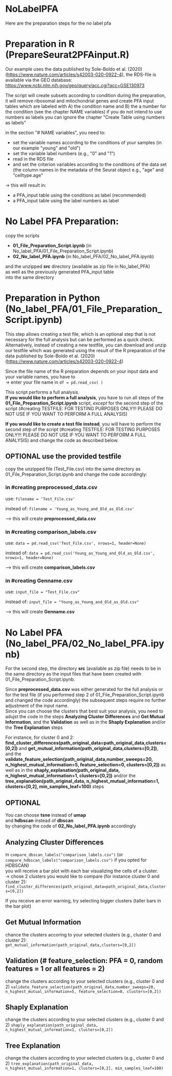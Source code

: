 # NoLabelPFA

Here are the preparation steps for the no label pfa

# Preparation in R (PrepareSeurat2PFAinput.R)

Our example uses the data published by Sole-Boldo et al. (2020) (https://www.nature.com/articles/s42003-020-0922-4), 
the RDS-file is available via the GEO database: https://www.ncbi.nlm.nih.gov/geo/query/acc.cgi?acc=GSE130973

The script will create subsets according to condition
during the preparation, it will remove ribosomal and mitochondrial genes 
and create PFA input tables which are labeled with A) the condition name and B) the a number for the condition (see the chapter NAME variables)
if you do not intend to use numbers as labels you can ignore the chapter "Create Table using numbers as labels"

in the section "# NAME variables", you need to:
* set the variable names according to the conditions of your samples (in our example "young" and "old")
* set the variable label numbers (e.g., "0" and "1")
* read in the RDS file
* and set the criterion variables according to the conditions of the data set 
  (the column names in the metadata of the Seurat object e.g., "age" and "celltype.age"

-> this will result in:
* a PFA_input table using the conditions as label (recommended) 
* a PFA_input table using the label numbers as label

# No Label PFA Preparation:

copy the scripts 
* **01_File_Preparation_Script.ipynb** (in No_label_PFA/01_File_Preparation_Script.ipynb)
* **02_No_label_PFA.ipynb** (in No_label_PFA/02_No_label_PFA.ipynb)

and the unzipped **src** directory (available as zip file in No_label_PFA)  
as well as the previously generated PFA_input table  
into the same directory 

# Preparation in Python (No_label_PFA/01_File_Preparation_Script.ipynb) 

This step allows creating a test file, which is an optional step that is not necessary for the full analysis but can be performed as a quick check.
Alternatively, instead of creating a new testfile, you can download and unzip our testfile which was generated using the result of the R preparation of the data published by Sole-Boldo et al. (2020) (https://www.nature.com/articles/s42003-020-0922-4)

Since the file name of the R preparation depends on your input data and your variable names, you have to  
-> enter your file name in `df = pd.read_csv( )` 

This script performs a full analysis.  
**If you would like to perform a full analysis**, you have to run all steps of the **01_File_Preparation_Script.ipynb** script, *except* for the second step of the script (#creating TESTFILE: FOR TESTING PURPOSES ONLY!!! PLEASE DO NOT USE IF YOU WANT TO PERFORM A FULL ANALYSIS) 

**If you would like to create a test file instead**, you will have to perform the second step of the script (#creating TESTFILE: FOR TESTING PURPOSES ONLY!!! PLEASE DO NOT USE IF YOU WANT TO PERFORM A FULL ANALYSIS) and change the code as described below.  



## OPTIONAL use the provided testfile
copy the unzipped file (Test_File.csv) into the same directory as 01_File_Preparation_Script.ipynb
and change the code accordingly:

### in #creating preprocessed_data.csv
use:
`filename = 'Test_File.csv'` 

instead of:
`filename = 'Young_as_Young_and_Old_as_Old.csv'` 

--> this will create **preprocessed_data.csv**

### in #creating comparison_labels.csv
use:
`data = pd.read_csv('Test_File.csv', nrows=1, header=None)`

instead of:
`data = pd.read_csv('Young_as_Young_and_Old_as_Old.csv', nrows=1, header=None)`

--> this will create **comparison_labels.csv**

### in #creating Genname.csv
use:
`input_file = "Test_File.csv"`

instead of:
`input_file = "Young_as_Young_and_Old_as_Old.csv"`

--> this will create **Genname.csv**

# No Label PFA (No_label_PFA/02_No_label_PFA.ipynb) 

For the second step, the directory **src** (available as zip file) needs to be in the same directory as the input files that have been created with 01_File_Preparation_Script.ipynb.

Since **preprocessed_data.csv** was either generated for the full analysis or for the test file (if you performed step 2 of 01_File_Preparation_Script.ipynb and changed the code accordingly) the subsequent steps require no further adjustment of the input name.  
Since you can choose the clusters that best suit your analysis, you need to adujst the code in the steps **Analyzing Cluster Differences** and **Get Mutual Information**, and the **Validation** as well as in the **Shaply Explanation** and/or the **Tree Explanation** steps

For instance, for cluster 0 and 2: **find_cluster_differences(path_original_data=path_original_data,clusters=[0,2])** and **get_mutual_information(path_original_data,clusters=[0,2])**, and the **validate_feature_selection(path_original_data,number_sweeps=20, n_highest_mutual_information=5, feature_selection=0, clusters=[0,2])** as well as in the **shaply_explanation(path_original_data, n_highest_mutual_information=1, clusters=[0,2])** and/or the **tree_explanation(path_original_data, n_highest_mutual_information=1, clusters=[0,2], min_samples_leaf=100)** steps

## OPTIONAL
You can choose **tsne** instead of **umap**  
and **hdbscan** instead of **dbscan**  
by changing the code of **02_No_label_PFA.ipynb** accordingly

## Analyzing Cluster Differences
in `compare_dbscan_labels("comparison_labels.csv")` (or `compare_hdbscan_labels("comparison_labels.csv")` if you opted for HDBSCAN)  
you will receive a bar plot with each bar visualizing the cells of a cluster.  
-> chose 2 clusters you would like to compare (for instance cluster 0 and cluster 2):  
`find_cluster_differences(path_original_data=path_original_data,clusters=[0,2])`

If you receive an error warning, try selecting bigger clusters (taller bars in the bar plot)

## Get Mutual Information
chance the clusters accoring to your selected clusters (e.g., cluster 0 and cluster 2):  
`get_mutual_information(path_original_data,clusters=[0,2])`

## Validation (# feature_selection: PFA = 0, random features = 1 or all features = 2)
change the clusters according to your selected clusters (e.g., cluster 0 and 2)
`validate_feature_selection(path_original_data,number_sweeps=20, n_highest_mutual_information=5, feature_selection=0, clusters=[0,2])`

## Shaply Explanation
change the clusters according to your selected clusters (e.g., cluster 0 and 2)
`shaply_explanation(path_original_data, n_highest_mutual_information=1, clusters=[0,2])`

## Tree Explanation
change the clusters according to your selected clusters (e.g., cluster 0 and 2)
`tree_explanation(path_original_data, n_highest_mutual_information=1, clusters=[0,2], min_samples_leaf=100)`
